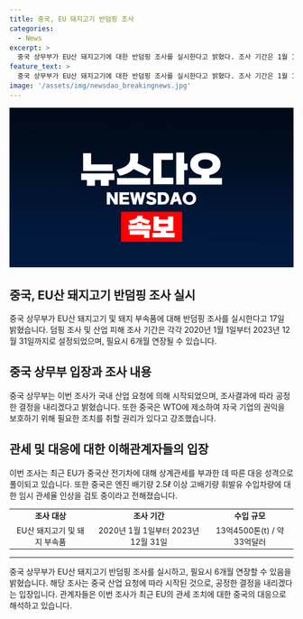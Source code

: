 ```yaml
---
title: 중국, EU 돼지고기 반덤핑 조사
categories:
  - News
excerpt: >
  중국 상무부가 EU산 돼지고기에 대한 반덤핑 조사를 실시한다고 밝혔다. 조사 기간은 1월 1일부터 12월 31일까지이며 산업 피해 조사는 2020년 1월 1일부터 2023년 12월 31일까지다. 조사는 내년 6월 17일 종료되지만 필요시 6개월 연장될 수 있다고 밝혀졌으며, 중국은 WTO 규범 위반으로 EU 조치에 대응할 것이라 언급했다. 상무부는 조사 결과에 따라 공정한 결정을 내릴 것이라고 강조했다.
feature_text: >
  중국 상무부가 EU산 돼지고기에 대한 반덤핑 조사를 실시한다고 밝혔다. 조사 기간은 1월 1일부터 12월 31일까지이며 산업 피해 조사는 2020년 1월 1일부터 2023년 12월 31일까지다. 조사는 내년 6월 17일 종료되지만 필요시 6개월 연장될 수 있다고 밝혀졌으며, 중국은 WTO 규범 위반으로 EU 조치에 대응할 것이라 언급했다. 상무부는 조사 결과에 따라 공정한 결정을 내릴 것이라고 강조했다.
image: '/assets/img/newsdao_breakingnews.jpg'
---
```


<p><img src="/assets/img/newsdao_breakingnews.jpg" alt="firstkoreanews 속보" /></p>

<h2 data-ke-size="size26">중국, EU산 돼지고기 반덤핑 조사 실시</h2>

<p data-ke-size="size16">중국 상무부가 EU산 돼지고기 및 돼지 부속품에 대해 반덤핑 조사를 실시한다고 17일 밝혔습니다. 덤핑 조사 및 산업 피해 조사 기간은 각각 2020년 1월 1일부터 2023년 12월 31일까지로 설정되었으며, 필요시 6개월 연장될 수 있습니다.</p>

<h2 data-ke-size="size26">중국 상무부 입장과 조사 내용</h2>

<p data-ke-size="size16">중국 상무부는 이번 조사가 국내 산업 요청에 의해 시작되었으며, 조사결과에 따라 공정한 결정을 내리겠다고 밝혔습니다. 또한 중국은 WTO에 제소하여 자국 기업의 권익을 보호하기 위해 필요한 조치를 취할 권리가 있다고 강조했습니다.</p>

<h2 data-ke-size="size26">관세 및 대응에 대한 이해관계자들의 입장</h2>

<p data-ke-size="size16">이번 조사는 최근 EU가 중국산 전기차에 대해 상계관세를 부과한 데 따른 대응 성격으로 풀이되고 있습니다. 또한 중국은 엔진 배기량 2.5ℓ 이상 고배기량 휘발유 수입차량에 대한 임시 관세율 인상을 검토 중이라고 전해졌습니다.</p>

<table>
  <tr>
    <td style="text-align: center; height: 17px;"><b>조사 대상</b></td>
    <td style="text-align: center; height: 17px;"><b>조사 기간</b></td>
    <td style="text-align: center; height: 17px;"><b>수입 규모</b></td>
  </tr>
  <tr>
    <td style="text-align: center; height: 17px;">EU산 돼지고기 및 돼지 부속품</td>
    <td style="text-align: center; height: 17px;">2020년 1월 1일부터 2023년 12월 31일</td>
    <td style="text-align: center; height: 17px;">13억4500톤(t) / 약 33억달러</td>
  </tr>
</table>

<hr>

<p data-ke-size="size16">중국 상무부가 EU산 돼지고기 반덤핑 조사를 실시하고, 필요시 6개월 연장할 수 있음을 밝혔습니다. 해당 조사는 중국 산업 요청에 따라 시작된 것으로, 공정한 결정을 내리겠다는 입장입니다. 관계자들은 이번 조사가 최근 EU의 관세 조치에 대한 중국의 대응으로 해석하고 있습니다.</p>

